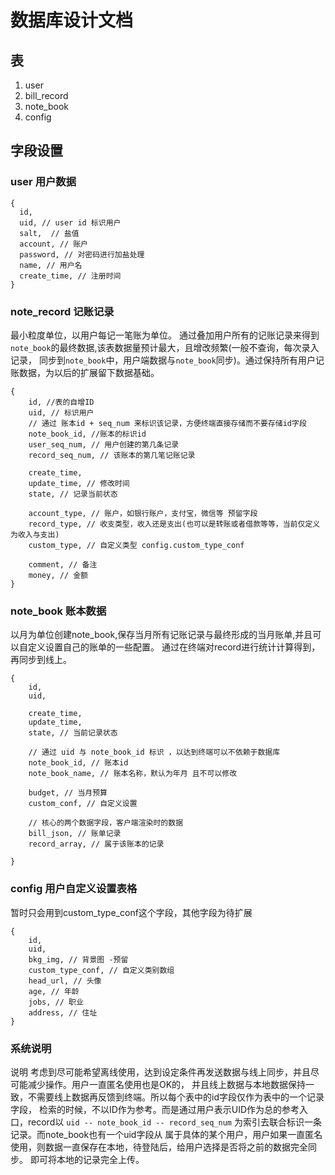 # 数据库设计文档
## 表
1. user
2. bill_record
3. note_book
4. config

## 字段设置
### user 用户数据

```
{
  id, 
  uid, // user id 标识用户
  salt,  // 盐值 
  account, // 账户
  password, // 对密码进行加盐处理
  name, // 用户名 
  create_time, // 注册时间 
}
```
### note_record 记账记录
最小粒度单位，以用户每记一笔账为单位。
通过叠加用户所有的记账记录来得到`note_book`的最终数据,该表数据量预计最大，且增改频繁(一般不查询，每次录入记录，
同步到`note_book`中，用户端数据与`note_book`同步)。通过保持所有用户记账数据，为以后的扩展留下数据基础。

```
{
    id, //表的自增ID
    uid, // 标识用户
    // 通过 账本id + seq_num 来标识该记录，方便终端直接存储而不要存储id字段
    note_book_id, //账本的标识id
    user_seq_num, // 用户创建的第几条记录
    record_seq_num, // 该账本的第几笔记账记录

    create_time,
    update_time, // 修改时间
    state, // 记录当前状态

    account_type, // 账户，如银行账户，支付宝，微信等 预留字段
    record_type, // 收支类型，收入还是支出(也可以是转账或者借款等等，当前仅定义为收入与支出)
    custom_type, // 自定义类型 config.custom_type_conf
  
    comment, // 备注
    money, // 金额
}
```
### note_book 账本数据
以月为单位创建note_book,保存当月所有记账记录与最终形成的当月账单,并且可以自定义设置自己的账单的一些配置。
通过在终端对record进行统计计算得到，再同步到线上。
```
{
    id,
    uid,

    create_time,
    update_time,
    state, // 当前记录状态

    // 通过 uid 与 note_book_id 标识 ，以达到终端可以不依赖于数据库
    note_book_id, // 账本id
    note_book_name, // 账本名称，默认为年月 且不可以修改

    budget, // 当月预算
    custom_conf, // 自定义设置

    // 核心的两个数据字段，客户端渲染时的数据
    bill_json, // 账单记录
    record_array, // 属于该账本的记录

}
```

### config 用户自定义设置表格
暂时只会用到custom_type_conf这个字段，其他字段为待扩展
```
{
    id,
    uid,
    bkg_img, // 背景图 -预留
    custom_type_conf, // 自定义类别数组
    head_url, // 头像
    age, // 年龄
    jobs, // 职业
    address, // 住址
}
```

### 系统说明

说明
考虑到尽可能希望离线使用，达到设定条件再发送数据与线上同步，并且尽可能减少操作。用户一直匿名使用也是OK的，
并且线上数据与本地数据保持一致，不需要线上数据再反馈到终端。所以每个表中的id字段仅作为表中的一个记录字段，
检索的时候，不以ID作为参考。而是通过用户表示UID作为总的参考入口，record以
`uid -- note_book_id -- record_seq_num` 为索引去联合标识一条记录。而note_book也有一个uid字段从
属于具体的某个用户，用户如果一直匿名使用，则数据一直保存在本地，待登陆后，给用户选择是否将之前的数据完全同步。
即可将本地的记录完全上传。